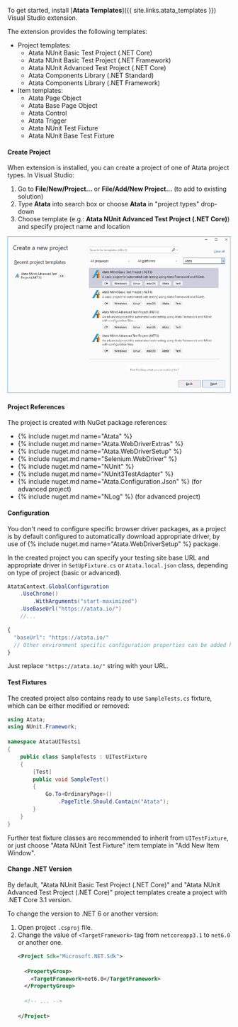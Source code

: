 To get started, install [**Atata Templates**]({{ site.links.atata_templates }}) Visual Studio extension.

The extension provides the following templates:

- Project templates:
  - Atata NUnit Basic Test Project (.NET Core)
  - Atata NUnit Basic Test Project (.NET Framework)
  - Atata NUnit Advanced Test Project (.NET Core)
  - Atata Components Library (.NET Standard)
  - Atata Components Library (.NET Framework)
- Item templates:
  - Atata Page Object
  - Atata Base Page Object
  - Atata Control
  - Atata Trigger
  - Atata NUnit Test Fixture
  - Atata NUnit Base Test Fixture

#### Create Project

When extension is installed, you can create a project of one of Atata project types.
In Visual Studio:

1. Go to **File/New/Project...** or **File/Add/New Project...** (to add to existing solution)
1. Type **Atata** into search box or choose **Atata** in "project types" drop-down
1. Choose template (e.g.: **Atata NUnit Advanced Test Project (.NET Core)**) and specify project name and location

![Atata Templates project](/assets/images/atata-templates/new-project-window.png?v3)

#### Project References

The project is created with NuGet package references:

- {% include nuget.md name="Atata" %}
- {% include nuget.md name="Atata.WebDriverExtras" %}
- {% include nuget.md name="Atata.WebDriverSetup" %}
- {% include nuget.md name="Selenium.WebDriver" %}
- {% include nuget.md name="NUnit" %}
- {% include nuget.md name="NUnit3TestAdapter" %}
- {% include nuget.md name="Atata.Configuration.Json" %} (for advanced project)
- {% include nuget.md name="NLog" %} (for advanced project)

#### Configuration

You don't need to configure specific browser driver packages,
as a project is by default configured to automatically download appropriate driver,
by use of {% include nuget.md name="Atata.WebDriverSetup" %} package.

In the created project you can specify your testing site base URL and appropriate driver in
`SetUpFixture.cs` or `Atata.local.json` class, depending on type of project (basic or advanced).

```cs
AtataContext.GlobalConfiguration
    .UseChrome()
        .WithArguments("start-maximized")
    .UseBaseUrl("https://atata.io/")
    //...
```

```js
{
  "baseUrl": "https://atata.io/"
  // Other environment specific configuration properties can be added here.
}
```

Just replace `"https://atata.io/"` string with your URL.

#### Test Fixtures

The created project also contains ready to use `SampleTests.cs` fixture, which can be either modified or removed:

```cs
using Atata;
using NUnit.Framework;

namespace AtataUITests1
{
    public class SampleTests : UITestFixture
    {
        [Test]
        public void SampleTest()
        {
            Go.To<OrdinaryPage>()
                .PageTitle.Should.Contain("Atata");
        }
    }
}
```

Further test fixture classes are recommended to inherit from `UITestFixture`,
or just choose "Atata NUnit Test Fixture" item template in "Add New Item Window".

#### Change .NET Version

By default, "Atata NUnit Basic Test Project (.NET Core)" and "Atata NUnit Advanced Test Project (.NET Core)"
project templates create a project with .NET Core 3.1 version.

To change the version to .NET 6 or another version:

1. Open project `.csproj` file.
1. Change the value of `<TargetFramework>` tag from `netcoreapp3.1` to `net6.0` or another one.
   ```xml
   <Project Sdk="Microsoft.NET.Sdk">
   
     <PropertyGroup>
       <TargetFramework>net6.0</TargetFramework>
     </PropertyGroup>
   
     <!-- ... -->
   
   </Project>
   ```